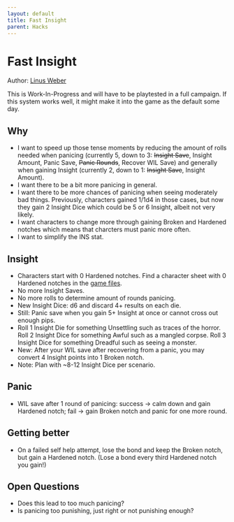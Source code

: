 ```yaml
---
layout: default
title: Fast Insight
parent: Hacks
---
```


# Fast Insight

Author: [Linus Weber](https://linuz.itch.io/)

This is Work-In-Progress and will have to be playtested in a full campaign. If this system works well, it might make it into the game as the default some day.

## Why

- I want to speed up those tense moments by reducing the amount of rolls needed when panicing (currently 5, down to 3: ~~Insight Save~~, Insight Amount, Panic Save, ~~Panic Rounds~~, Recover WIL Save) and generally when gaining Insight (currently 2, down to 1: ~~Insight Save~~, Insight Amount).
- I want there to be a bit more panicing in general.
- I want there to be more chances of panicing when seeing moderately bad things. Previously, characters gained 1/1d4 in those cases, but now they gain 2 Insight Dice which could be 5 or 6 Insight, albeit not very likely.
- I want characters to change more through gaining Broken and Hardened notches which means that charcters must panic more often.
- I want to simplify the INS stat.

## Insight

- Characters start with 0 Hardened notches. Find a character sheet with 0 Hardened notches in the [game files](https://eldritchinstinct.com/game-files/).
- No more Insight Saves.
- No more rolls to determine amount of rounds panicing.
- New Insight Dice: d6 and discard 4+ results on each die.
- Still: Panic save when you gain 5+ Insight at once or cannot cross out enough pips.
- Roll 1 Insight Die for something Unsettling such as traces of the horror. Roll 2 Insight Dice for something Awful such as a mangled corpse. Roll 3 Insight Dice for something Dreadful such as seeing a monster.
- New: After your WIL save after recovering from a panic, you may convert 4 Insight points into 1 Broken notch.
- Note: Plan with ~8-12 Insight Dice per scenario.

## Panic

- WIL save after 1 round of panicing: success -> calm down and gain Hardened notch; fail -> gain Broken notch and panic for one more round.

## Getting better

- On a failed self help attempt, lose the bond and keep the Broken notch, but gain a Hardened notch. (Lose a bond every third Hardened notch you gain!)

## Open Questions

- Does this lead to too much panicing?
- Is panicing too punishing, just right or not punishing enough?